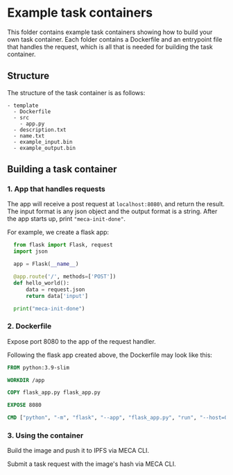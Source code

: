 # Example task containers

This folder contains example task containers showing how to build your own task container. Each folder contains a Dockerfile and an entrypoint file that handles the request, which is all that is needed for building the task container. 

## Structure

The structure of the task container is as follows:

```
- template
  - Dockerfile
  - src
    - app.py
  - description.txt
  - name.txt
  - example_input.bin
  - example_output.bin

```

## Building a task container

### 1. App that handles requests

The app will receive a post request at `localhost:8080\` and return the result. The input format is any json object and the output format is a string. After the app starts up, print `"meca-init-done"`.

For example, we create a flask app:
  
```python
  from flask import Flask, request
  import json

  app = Flask(__name__)

  @app.route('/', methods=['POST'])
  def hello_world():
      data = request.json
      return data['input']

  print("meca-init-done")
```

### 2. Dockerfile

Expose port 8080 to the app of the request handler.

Following the flask app created above, the Dockerfile may look like this:

```dockerfile
FROM python:3.9-slim

WORKDIR /app

COPY flask_app.py flask_app.py

EXPOSE 8080

CMD ["python", "-m", "flask", "--app", "flask_app.py", "run", "--host=0.0.0.0", "--port=8080"]
```

### 3. Using the container

Build the image and push it to IPFS via MECA CLI.

Submit a task request with the image's hash via MECA CLI.
